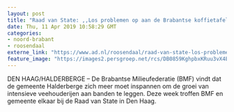 ```yaml
---
layout: post
title: "Raad van State: ,,Los problemen op aan de Brabantse koffietafel in plaats van hier.‘’"
date: Thu, 11 Apr 2019 10:58:29 GMT
categories: 
- noord-brabant 
- roosendaal 
externe_link: "https://www.ad.nl/roosendaal/raad-van-state-los-problemen-op-aan-de-brabantse-koffietafel-in-plaats-van-hier~ae81f0c1/"
feature_image: "https://images2.persgroep.net/rcs/DB0859KghpbxKRuu3vX4EElEWmo/diocontent/102203943/_fitwidth/400/?appId=21791a8992982cd8da851550a453bd7f&quality=0.7"
---
```


DEN HAAG/HALDERBERGE – De Brabantse Milieufederatie (BMF) vindt dat de gemeente Halderberge zich meer moet inspannen om de groei van intensieve veehouderijen aan banden te leggen. Deze week troffen BMF en gemeente elkaar bij de Raad van State in Den Haag.
